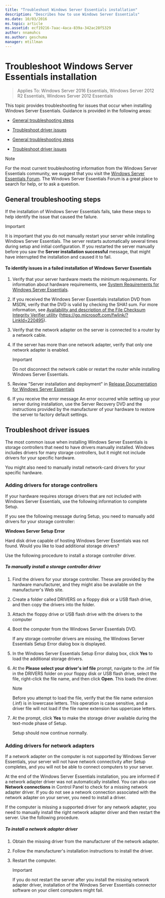 ```yaml
---
title: "Troubleshoot Windows Server Essentials installation"
description: "Describes how to use Windows Server Essentials"
ms.date: 10/03/2016
ms.topic: article
ms.assetid: ecf19216-7aac-4aca-839a-342ac28f5329
author: nnamuhcs
ms.author: geschuma
manager: mtillman
---
```


# Troubleshoot Windows Server Essentials installation

>Applies To: Windows Server 2016 Essentials, Windows Server 2012 R2 Essentials, Windows Server 2012 Essentials

This topic provides troubleshooting for issues that occur when installing  Windows Server Essentials. Guidance is provided in the following areas:


-   [General troubleshooting steps](Troubleshoot-Windows-Server-Essentials-installation.md#BKMK_GeneralTroubleshootingSteps)

-   [Troubleshoot driver issues](Troubleshoot-Windows-Server-Essentials-installation.md#BKMK_TroubleshootDrivers)

-   [General troubleshooting steps](Troubleshoot-Windows-Server-Essentials-installation.md#BKMK_GeneralTroubleshootingSteps)

-   [Troubleshoot driver issues](Troubleshoot-Windows-Server-Essentials-installation.md#BKMK_TroubleshootDrivers)


> [!NOTE]
>  For the most current troubleshooting information from the  Windows Server Essentials community, we suggest that you visit the [Windows Server Essentials Forum](/answers/topics/windows-server-essentials.html/threads). The Windows Server Essentials Forum is a great place to search for help, or to ask a question.

##  <a name="BKMK_GeneralTroubleshootingSteps"></a> General troubleshooting steps
 If the installation of  Windows Server Essentials fails, take these steps to help identify the issue that caused the failure.

> [!IMPORTANT]
>  It is important that you do not manually restart your server while installing  Windows Server Essentials. The server restarts automatically several times during setup and initial configuration. If you restarted the server manually before you saw the **Server installation successful** message, that might have interrupted the installation and caused it to fail.

#### To identify issues in a failed installation of Windows Server Essentials

1.  Verify that your server hardware meets the minimum requirements. For information about hardware requirements, see [System Requirements for Windows Server Essentials](../get-started/system-requirements.md).

2.  If you received the  Windows Server Essentials installation DVD from MSDN, verify that the DVD is valid by checking the SHA1 sum. For more information, see [Availability and description of the File Checksum Integrity Verifier utility](https://go.microsoft.com/fwlink/?LinkId=220495) (https://go.microsoft.com/fwlink/?LinkId=220495).

3.  Verify that the network adapter on the server is connected to a router by a network cable.

4.  If the server has more than one network adapter, verify that only one network adapter is enabled.

    > [!IMPORTANT]
    >  Do not disconnect the network cable or restart the router while installing  Windows Server Essentials.

5.  Review "Server installation and deployment" in [Release Documentation for Windows Server Essentials](../get-started/release-notes.md)

6.  If you receive the error message An error occurred while setting up your server during installation, use the Server Recovery DVD and the instructions provided by the manufacturer of your hardware to restore the server to factory default settings.

##  <a name="BKMK_TroubleshootDrivers"></a> Troubleshoot driver issues
 The most common issue when installing  Windows Server Essentials is storage controllers that need to have drivers manually installed. Windows includes drivers for many storage controllers, but it might not include drivers for your specific hardware.

 You might also need to manually install network-card drivers for your specific hardware.

###  <a name="BKMK_StorageDrivers"></a> Adding drivers for storage controllers
 If your hardware requires storage drivers that are not included with  Windows Server Essentials, use the following information to complete Setup.

 If you see the following message during Setup, you need to manually add drivers for your storage controller:

 **Windows Server Setup Error**

 Hard disk drive capable of hosting  Windows Server Essentials was not found. Would you like to load additional storage drivers?

 Use the following procedure to install a storage controller driver.

##### To manually install a storage controller driver

1. Find the drivers for your storage controller. These are provided by the hardware manufacturer, and they might also be available on the manufacturer's Web site.

2. Create a folder called DRIVERS on a floppy disk or a USB flash drive, and then copy the drivers into the folder.

3. Attach the floppy drive or USB flash drive with the drivers to the computer

4. Boot the computer from the  Windows Server Essentials DVD.

    If any storage controller drivers are missing, the  Windows Server Essentials Setup Error dialog box is displayed.

5. In the  Windows Server Essentials Setup Error dialog box, click **Yes** to load the additional storage drivers.

6. At the **Please select your driver's inf file** prompt, navigate to the .inf file in the DRIVERS folder on your floppy disk or USB flash drive, select the file, right-click the file name, and then click **Open**. This loads the driver.

   > [!NOTE]
   >  Before you attempt to load the file, verify that the file name extension (.inf) is in lowercase letters. This operation is case sensitive, and a driver file will not load if the file name extension has uppercase letters.

7. At the prompt, click **Yes** to make the storage driver available during the text-mode phase of Setup.

   Setup should now continue normally.

###  <a name="BKMK_AddingNICdrivers"></a> Adding drivers for network adapters
 If a network adapter on the computer is not supported by  Windows Server Essentials, your server will not have network connectivity after Setup completes, and you will not be able to connect computers to your server.

 At the end of the  Windows Server Essentials installation, you are informed if a network adapter driver was not automatically installed. You can also use **Network connections** in Control Panel to check for a missing network adapter driver. If you do not see a network connection associated with the network adapter on your server, you need to install a driver.

 If the computer is missing a supported driver for any network adapter, you need to manually install the right network adapter driver and then restart the server. Use the following procedure.

##### To install a network adapter driver

1.  Obtain the missing driver from the manufacturer of the network adapter.

2.  Follow the manufacturer's installation instructions to install the driver.

3.  Restart the computer.

    > [!IMPORTANT]
    >  If you do not restart the server after you install the missing network adapter driver, installation of the  Windows Server Essentials connector software on your client computers might fail.